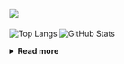 ![](https://komarev.com/ghpvc/?username=chck&color=blueviolet)

<p align="left"> 
  <img alt="Top Langs" align="center" height="150" src="https://github-readme-stats-nine-umber-51.vercel.app/api/top-langs/?username=chck&layout=compact&count_private=true&show_icons=true&show_icons=true&theme=buefy" />
  <img alt="GitHub Stats" align="center" height="150" src="https://github-readme-stats-nine-umber-51.vercel.app/api?username=chck&count_private=true&show_icons=true&show_icons=true&theme=buefy" />
</p>

<details>
  <summary><b>Read more</b></summary>
  <br>

  <!--START_SECTION:waka-->
**🐱 My GitHub Data** 

> 📦 74.6 kB Used in GitHub's Storage 
 > 
> 🏆 655 Contributions in the Year 2023
 > 
> 💼 Opted to Hire
 > 
> 📜 134 Public Repositories 
 > 
> 🔑 19 Private Repositories 
 > 
**I'm a Night 🦉** 

```text
🌞 Morning                1308 commits        ████░░░░░░░░░░░░░░░░░░░░░   16.03 % 
🌆 Daytime                2095 commits        ██████░░░░░░░░░░░░░░░░░░░   25.67 % 
🌃 Evening                2242 commits        ███████░░░░░░░░░░░░░░░░░░   27.47 % 
🌙 Night                  2517 commits        ████████░░░░░░░░░░░░░░░░░   30.84 % 
```
📅 **I'm Most Productive on Monday** 

```text
Monday                   1810 commits        ██████░░░░░░░░░░░░░░░░░░░   22.18 % 
Tuesday                  1677 commits        █████░░░░░░░░░░░░░░░░░░░░   20.55 % 
Wednesday                1178 commits        ████░░░░░░░░░░░░░░░░░░░░░   14.43 % 
Thursday                 1486 commits        █████░░░░░░░░░░░░░░░░░░░░   18.21 % 
Friday                   803 commits         ██░░░░░░░░░░░░░░░░░░░░░░░   09.84 % 
Saturday                 415 commits         █░░░░░░░░░░░░░░░░░░░░░░░░   05.08 % 
Sunday                   793 commits         ██░░░░░░░░░░░░░░░░░░░░░░░   09.72 % 
```


📊 **This Week I Spent My Time On** 

```text
💬 Programming Languages: 
Other                    33 hrs 9 mins       ███████████████████░░░░░░   76.24 % 
Python                   2 hrs 19 mins       █░░░░░░░░░░░░░░░░░░░░░░░░   05.33 % 
Rust                     2 hrs 13 mins       █░░░░░░░░░░░░░░░░░░░░░░░░   05.12 % 
Markdown                 1 hr 58 mins        █░░░░░░░░░░░░░░░░░░░░░░░░   04.53 % 
TypeScript               1 hr 46 mins        █░░░░░░░░░░░░░░░░░░░░░░░░   04.06 % 

🔥 Editors: 
Chrome                   33 hrs 9 mins       ███████████████████░░░░░░   76.24 % 
CLion                    2 hrs 15 mins       █░░░░░░░░░░░░░░░░░░░░░░░░   05.18 % 
PyCharm                  2 hrs 11 mins       █░░░░░░░░░░░░░░░░░░░░░░░░   05.05 % 
WebStorm                 1 hr 46 mins        █░░░░░░░░░░░░░░░░░░░░░░░░   04.07 % 
Obsidian                 1 hr 36 mins        █░░░░░░░░░░░░░░░░░░░░░░░░   03.69 % 
```

**I Mostly Code in Python** 

```text
Python                   40 repos            ████████░░░░░░░░░░░░░░░░░   32.00 % 
Jupyter Notebook         20 repos            ████░░░░░░░░░░░░░░░░░░░░░   16.00 % 
Rust                     7 repos             █░░░░░░░░░░░░░░░░░░░░░░░░   05.60 % 
Shell                    3 repos             █░░░░░░░░░░░░░░░░░░░░░░░░   02.40 % 
Astro                    1 repo              ░░░░░░░░░░░░░░░░░░░░░░░░░   00.80 % 
```



**Timeline**

![Lines of Code chart](https://raw.githubusercontent.com/chck/chck/main/assets/bar_graph.png)


 Last Updated on 2023-09-11 01:21 UTC
<!--END_SECTION:waka-->
</details>

